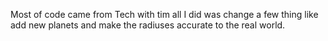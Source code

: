 Most of code came from Tech with tim all I did was change a few thing like add new planets and make the radiuses accurate to the real world.